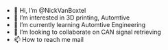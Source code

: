 - 👋 Hi, I’m @NickVanBoxtel
- 👀 I’m interested in 3D printing, Automtive
- 🌱 I’m currently learning Automtive Engineering
- 💞️ I’m looking to collaborate on CAN signal retrieving
- 📫 How to reach me mail

<!---
NickVanBoxtel/NickVanBoxtel is a ✨ special ✨ repository because its `README.md` (this file) appears on your GitHub profile.
You can click the Preview link to take a look at your changes.
--->
